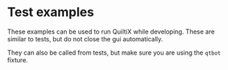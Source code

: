 # Test examples
These examples can be used to run QuiltiX while developing. These are similar to tests, but do not close the gui automatically.

They can also be called from tests, but make sure you are using the `qtbot` fixture.